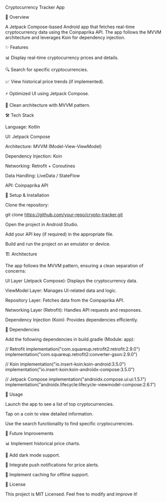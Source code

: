 Cryptocurrency Tracker App

📌 Overview

A Jetpack Compose-based Android app that fetches real-time cryptocurrency data using the Coinpaprika API. The app follows the MVVM architecture and leverages Koin for dependency injection.

✨ Features

📊 Display real-time cryptocurrency prices and details.

🔍 Search for specific cryptocurrencies.

📈 View historical price trends (if implemented).

⚡ Optimized UI using Jetpack Compose.

🚀 Clean architecture with MVVM pattern.

🛠️ Tech Stack

Language: Kotlin

UI: Jetpack Compose

Architecture: MVVM (Model-View-ViewModel)

Dependency Injection: Koin

Networking: Retrofit + Coroutines

Data Handling: LiveData / StateFlow

API: Coinpaprika API

🔧 Setup & Installation

Clone the repository:

git clone https://github.com/your-repo/crypto-tracker.git

Open the project in Android Studio.

Add your API key (if required) in the appropriate file.

Build and run the project on an emulator or device.

🏗️ Architecture

The app follows the MVVM pattern, ensuring a clean separation of concerns:

UI Layer (Jetpack Compose): Displays the cryptocurrency data.

ViewModel Layer: Manages UI-related data and logic.

Repository Layer: Fetches data from the Coinpaprika API.

Networking Layer (Retrofit): Handles API requests and responses.

Dependency Injection (Koin): Provides dependencies efficiently.

🔌 Dependencies

Add the following dependencies in build.gradle (Module: app):

// Retrofit
implementation("com.squareup.retrofit2:retrofit:2.9.0")
implementation("com.squareup.retrofit2:converter-gson:2.9.0")

// Koin
implementation("io.insert-koin:koin-android:3.5.0")
implementation("io.insert-koin:koin-androidx-compose:3.5.0")

// Jetpack Compose
implementation("androidx.compose.ui:ui:1.5.1")
implementation("androidx.lifecycle:lifecycle-viewmodel-compose:2.6.1")

🎯 Usage

Launch the app to see a list of top cryptocurrencies.

Tap on a coin to view detailed information.

Use the search functionality to find specific cryptocurrencies.

🚀 Future Improvements

📊 Implement historical price charts.

🌙 Add dark mode support.

🔔 Integrate push notifications for price alerts.

📡 Implement caching for offline support.

📜 License

This project is MIT Licensed. Feel free to modify and improve it!

